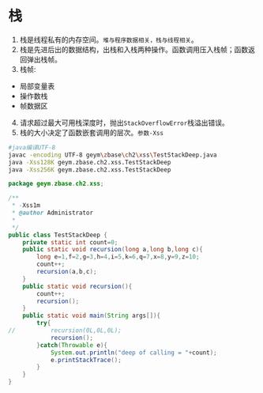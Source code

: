 # 栈

1. 栈是线程私有的内存空间。`堆与程序数据相关，栈与线程相关`。
2. 栈是先进后出的数据结构，出栈和入栈两种操作。函数调用压入栈帧；函数返回弹出栈帧。
3. 栈帧:
  * 局部变量表
  * 操作数栈
  * 帧数据区
4. 请求超过最大可用栈深度时，抛出`StackOverflowError`栈溢出错误。
5. 栈的大小决定了函数嵌套调用的层次。`参数-Xss`

```bash
#java编译UTF-8
javac -encoding UTF-8 geym\zbase\ch2\xss\TestStackDeep.java
java -Xss128K geym.zbase.ch2.xss.TestStackDeep
java -Xss256K geym.zbase.ch2.xss.TestStackDeep
```

```java
package geym.zbase.ch2.xss;

/**
 * -Xss1m
 * @author Administrator
 *
 */
public class TestStackDeep {
	private static int count=0;
	public static void recursion(long a,long b,long c){
		long e=1,f=2,g=3,h=4,i=5,k=6,q=7,x=8,y=9,z=10;
		count++;
		recursion(a,b,c);
	}
	public static void recursion(){
		count++;
		recursion();
	}
	public static void main(String args[]){
		try{
//			recursion(0L,0L,0L);
			recursion();
		}catch(Throwable e){
			System.out.println("deep of calling = "+count);
			e.printStackTrace();
		}
	}
}
```